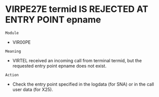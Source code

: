 # VIRPE27E termid IS REJECTED AT ENTRY POINT epname

`Module`
- VIR00PE

`Meaning`
- VIRTEL received an incoming call from terminal termid, but the requested entry point epname does not exist.

`Action`
- Check the entry point specified in the logdata (for SNA) or in the call user data (for X25).

